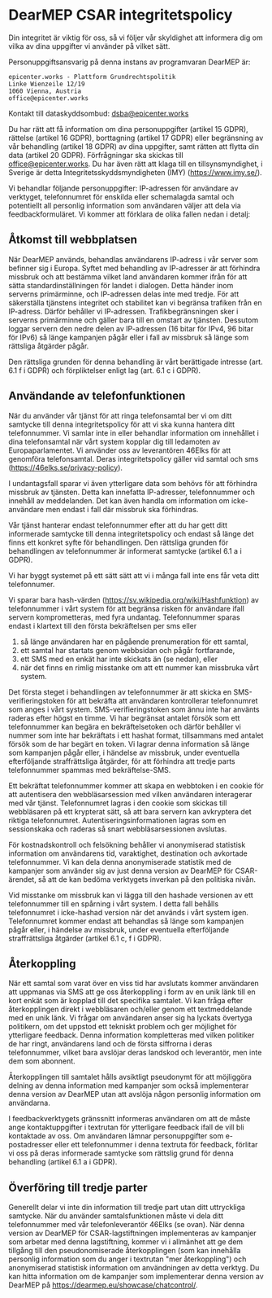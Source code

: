 # DearMEP CSAR integritetspolicy

Din integritet är viktig för oss, så vi följer vår skyldighet att informera dig om vilka av dina uppgifter vi använder på vilket sätt.

Personuppgiftsansvarig på denna instans av programvaran DearMEP är:

```
epicenter.works - Plattform Grundrechtspolitik
Linke Wienzeile 12/19
1060 Vienna, Austria
office@epicenter.works
```

Kontakt till dataskyddsombud: <dsba@epicenter.works>

Du har rätt att få information om dina personuppgifter (artikel 15 GDPR), rättelse (artikel 16 GDPR), borttagning (artikel 17 GDPR) eller begränsning av vår behandling (artikel 18 GDPR) av dina uppgifter, samt rätten att flytta din data (artikel 20 GDPR).
Förfrågningar ska skickas till  <office@epicenter.works>.
Du har även rätt att klaga till en tillsynsmyndighet, i Sverige är detta Integritetsskyddsmyndigheten (IMY) (<https://www.imy.se/>).

Vi behandlar följande personuppgifter: IP-adressen för användare av verktyget, telefonnumret för enskilda eller schemalagda samtal och potentiellt all personlig information som användaren väljer att dela via feedbackformuläret.
Vi kommer att förklara de olika fallen nedan i detalj:

## Åtkomst till webbplatsen

När DearMEP används, behandlas användarens IP-adress i vår server som befinner sig i Europa.
Syftet med behandling av IP-adresser är att förhindra missbruk och att bestämma vilket land användaren kommer ifrån för att sätta standardinställningen för landet i dialogen.
Detta händer inom serverns primärminne, och IP-adressen delas inte med tredje.
För att säkerställa tjänstens integritet och stabilitet kan vi begränsa trafiken från en IP-adress.
Därför behåller vi IP-adressen.
Trafikbegränsningen sker i serverns primärminne och gäller bara till en omstart av tjänsten. Dessutom loggar servern den nedre delen av IP-adressen (16 bitar för IPv4, 96 bitar för IPv6) så länge kampanjen pågår eller i fall av missbruk så länge som rättsliga åtgärder pågår.

Den rättsliga grunden för denna behandling är vårt berättigade intresse (art. 6.1 f i GDPR) och förpliktelser enligt lag (art. 6.1 c i GDPR).

## Användande av telefonfunktionen

När du använder vår tjänst för att ringa telefonsamtal ber vi om ditt samtycke till denna integritetspolicy för att vi ska kunna hantera ditt telefonnummer.
Vi samlar inte in eller behandlar information om innehållet i dina telefonsamtal när vårt system kopplar dig till ledamoten av Europaparlamentet.
Vi använder oss av leverantören 46Elks för att genomföra telefonsamtal.
Deras integritetspolicy gäller vid samtal och sms (<https://46elks.se/privacy-policy>).

I undantagsfall sparar vi även ytterligare data som behövs för att förhindra missbruk av tjänsten.
Detta kan innefatta IP-adresser, telefonnummer och innehåll av meddelanden.
Det kan även handla om information om icke-användare men endast i fall där missbruk ska förhindras.

Vår tjänst hanterar endast telefonnummer efter att du har gett ditt informerade samtycke till denna integritetspolicy och endast så länge det finns ett konkret syfte för behandlingen.
Den rättsliga grunden för behandlingen av telefonnummer är informerat samtycke (artikel 6.1 a i GDPR).

Vi har byggt systemet på ett sätt sätt att vi i många fall inte ens får veta ditt telefonnumer.

Vi sparar bara hash-värden (<https://sv.wikipedia.org/wiki/Hashfunktion>) av telefonnummer i vårt system för att begränsa risken för användare ifall servern komprometteras, med fyra undantag.
Telefonnummer sparas endast i klartext till den första bekräftelsen per sms eller
1) så länge användaren har en pågående prenumeration för ett samtal,
2) ett samtal har startats genom webbsidan och pågår fortfarande,
3) ett SMS med en enkät har inte skickats än (se nedan), eller
4) när det finns en rimlig misstanke om att ett nummer kan missbruka vårt system.

Det första steget i behandlingen av telefonnummer är att skicka en SMS-verifieringstoken för att bekräfta att användaren kontrollerar telefonnumret som anges i vårt system.
SMS-verifieringstoken som ännu inte har använts raderas efter högst en timme.
Vi har begränsat antalet försök som ett telefonnummer kan begära en bekräftelsetoken och därför behåller vi nummer som inte har bekräftats i ett hashat format, tillsammans med antalet försök som de har begärt en token.
Vi lagrar denna information så länge som kampanjen pågår eller, i händelse av missbruk, under eventuella efterföljande straffrättsliga åtgärder, för att förhindra att tredje parts telefonnummer spammas med bekräftelse-SMS.

Ett bekräftat telefonnummer kommer att skapa en webbtoken i en cookie för att autentisera den webbläsarsession med vilken användaren interagerar med vår tjänst.
Telefonnumret lagras i den cookie som skickas till webbläsaren på ett krypterat sätt, så att bara servern kan avkryptera det riktiga telefonnumret.
Autentiseringsinformationen lagras som en sessionskaka och raderas så snart webbläsarsessionen avslutas.

För kostnadskontroll och felsökning behåller vi anonymiserad statistisk information om användarens tid, varaktighet, destination och avkortade telefonnummer.
Vi kan dela denna anonymiserade statistik med de kampanjer som använder sig av just denna version av DearMEP för CSAR-ärendet, så att de kan bedöma verktygets inverkan på den politiska nivån.

Vid misstanke om missbruk kan vi lägga till den hashade versionen av ett telefonnummer till en spårning i vårt system.
I detta fall behålls telefonnumret i icke-hashad version när det används i vårt system igen.
Telefonnumret kommer endast att behandlas så länge som kampanjen pågår eller, i händelse av missbruk, under eventuella efterföljande straffrättsliga åtgärder (artikel 6.1 c, f i GDPR).

## Återkoppling

När ett samtal som varat över en viss tid har avslutats kommer användaren att uppmanas via SMS att ge oss återkoppling i form av en unik länk till en kort enkät som är kopplad till det specifika samtalet.
Vi kan fråga efter återkopplingen direkt i webbläsaren och/eller genom ett textmeddelande med en unik länk.
Vi frågar om användaren anser sig ha lyckats övertyga politikern, om det uppstod ett tekniskt problem och ger möjlighet för ytterligare feedback.
Denna information kompletteras med vilken politiker de har ringt, användarens land och de första siffrorna i deras telefonnummer, vilket bara avslöjar deras landskod och leverantör, men inte dem som abonnent.

Återkopplingen till samtalet hålls avsiktligt pseudonymt för att möjliggöra delning av denna information med kampanjer som också implementerar denna version av DearMEP utan att avslöja någon personlig information om användarna.

I feedbackverktygets gränssnitt informeras användaren om att de måste ange kontaktuppgifter i textrutan för ytterligare feedback ifall de vill bli kontaktade av oss.
Om användaren lämnar personuppgifter som e-postadresser eller ett telefonnummer i denna textruta för feedback, förlitar vi oss på deras informerade samtycke som rättslig grund för denna behandling (artikel 6.1 a i GDPR).

## Överföring till tredje parter

Generellt delar vi inte din information till tredje part utan ditt uttryckliga samtycke.
När du använder samtalsfunktionen måste vi dela ditt telefonnummer med vår telefonleverantör 46Elks (se ovan).
När denna version av DearMEP för CSAR-lagstiftningen implementeras av kampanjer som arbetar med denna lagstiftning, kommer vi i allmänhet att ge dem tillgång till den pseudonomiserade återkopplingen (som kan innehålla personlig information som du anger i textrutan "mer återkoppling") och anonymiserad statistisk information om användningen av detta verktyg.
Du kan hitta information om de kampanjer som implementerar denna version av DearMEP på <https://dearmep.eu/showcase/chatcontrol/>.

